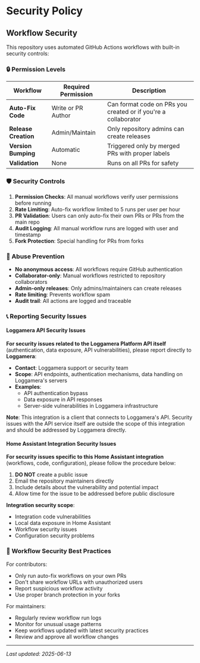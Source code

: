 # Security Policy

## Workflow Security

This repository uses automated GitHub Actions workflows with built-in security controls:

### 🔒 Permission Levels

| Workflow | Required Permission | Description |
|----------|-------------------|-------------|
| **Auto-Fix Code** | Write or PR Author | Can format code on PRs you created or if you're a collaborator |
| **Release Creation** | Admin/Maintain | Only repository admins can create releases |
| **Version Bumping** | Automatic | Triggered only by merged PRs with proper labels |
| **Validation** | None | Runs on all PRs for safety |

### 🛡️ Security Controls

1. **Permission Checks**: All manual workflows verify user permissions before running
2. **Rate Limiting**: Auto-fix workflow limited to 5 runs per user per hour
3. **PR Validation**: Users can only auto-fix their own PRs or PRs from the main repo
4. **Audit Logging**: All manual workflow runs are logged with user and timestamp
5. **Fork Protection**: Special handling for PRs from forks

### 🚨 Abuse Prevention

- **No anonymous access**: All workflows require GitHub authentication
- **Collaborator-only**: Manual workflows restricted to repository collaborators
- **Admin-only releases**: Only admins/maintainers can create releases
- **Rate limiting**: Prevents workflow spam
- **Audit trail**: All actions are logged and traceable

### 📞 Reporting Security Issues

#### Loggamera API Security Issues

**For security issues related to the Loggamera Platform API itself** (authentication, data exposure, API vulnerabilities), please report directly to **Loggamera**:

- **Contact**: Loggamera support or security team
- **Scope**: API endpoints, authentication mechanisms, data handling on Loggamera's servers
- **Examples**:
  - API authentication bypass
  - Data exposure in API responses
  - Server-side vulnerabilities in Loggamera infrastructure

**Note**: This integration is a client that connects to Loggamera's API. Security issues with the API service itself are outside the scope of this integration and should be addressed by Loggamera directly.

#### Home Assistant Integration Security Issues

**For security issues specific to this Home Assistant integration** (workflows, code, configuration), please follow the procedure below:

1. **DO NOT** create a public issue
2. Email the repository maintainers directly
3. Include details about the vulnerability and potential impact
4. Allow time for the issue to be addressed before public disclosure

**Integration security scope**:
- Integration code vulnerabilities
- Local data exposure in Home Assistant
- Workflow security issues
- Configuration security problems

### 🔧 Workflow Security Best Practices

For contributors:
- Only run auto-fix workflows on your own PRs
- Don't share workflow URLs with unauthorized users
- Report suspicious workflow activity
- Use proper branch protection in your forks

For maintainers:
- Regularly review workflow run logs
- Monitor for unusual usage patterns
- Keep workflows updated with latest security practices
- Review and approve all workflow changes

---

*Last updated: 2025-06-13*
